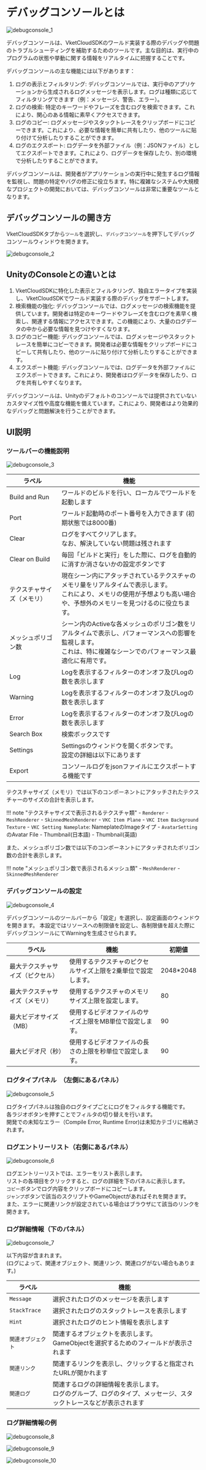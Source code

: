# デバッグコンソールとは

![debugconsole_1](./img/debugconsole_1.jpg)

デバッグコンソールは、VketCloudSDKのワールド実装する際のデバッグや問題のトラブルシューティングを補助するためのツールです。主な目的は、実行中のプログラムの状態や挙動に関する情報をリアルタイムに把握することです。

デバッグコンソールの主な機能には以下があります：

1. ログの表示とフィルタリング: デバッグコンソールでは、実行中のアプリケーションから生成されるログメッセージを表示します。ログは種類に応じてフィルタリングできます（例：メッセージ、警告、エラー）。
2. ログの検索: 特定のキーワードやフレーズを含むログを検索できます。これにより、関心のある情報に素早くアクセスできます。
3. ログのコピー: ログメッセージやスタックトレースをクリップボードにコピーできます。これにより、必要な情報を簡単に共有したり、他のツールに貼り付けて分析したりすることができます。
4. ログのエクスポート: ログデータを外部ファイル（例：JSONファイル）としてエクスポートできます。これにより、ログデータを保存したり、別の環境で分析したりすることができます。

デバッグコンソールは、開発者がアプリケーションの実行中に発生するログ情報を監視し、問題の特定やバグの修正に役立ちます。特に複雑なシステムや大規模なプロジェクトの開発においては、デバッグコンソールは非常に重要なツールとなります。

## デバッグコンソールの開き方

VketCloudSDKタブから`ツール`を選択し、`デバッグコンソール`を押下してデバッグコンソールウィンドウを開きます。

![debugconsole_2](./img/debugconsole_2.jpg)

## UnityのConsoleとの違いとは

1. VketCloudSDKに特化した表示とフィルタリング、独自エラータイプを実装し、VketCloudSDKでワールド実装する際のデバッグをサポートします。
2. 検索機能の強化: デバッグコンソールでは、ログメッセージの検索機能を提供しています。開発者は特定のキーワードやフレーズを含むログを素早く検索し、関連する情報にアクセスできます。この機能により、大量のログデータの中から必要な情報を見つけやすくなります。
3. ログのコピー機能: デバッグコンソールでは、ログメッセージやスタックトレースを簡単にコピーできます。開発者は必要な情報をクリップボードにコピーして共有したり、他のツールに貼り付けて分析したりすることができます。
4. エクスポート機能: デバッグコンソールでは、ログデータを外部ファイルにエクスポートできます。これにより、開発者はログデータを保存したり、ログを共有しやすくなります。

デバッグコンソールは、Unityのデフォルトのコンソールでは提供されていないカスタマイズ性や高度な機能を備えています。これにより、開発者はより効果的なデバッグと問題解決を行うことができます。

## UI説明

### ツールバーの機能説明

![debugconsole_3](./img/debugconsole_3.jpg)

| ラベル | 機能 |
|----|----|
| Build and Run |ワールドのビルドを行い、ローカルでワールドを起動します|
| Port | ワールド起動時のポート番号を入力できます (初期状態では8000番) |
| Clear | ログをすべてクリアします。<br> なお、解決していない問題は残されます|
| Clear on Build | 毎回「ビルドと実行」をした際に、ログを自動的に消すか消さないかの設定ボタンです |
| テクスチャサイズ（メモリ） | 現在シーン内にアタッチされているテクスチャのメモリ量をリアルタイムで表示します。<br>これにより、メモリの使用が予想よりも高い場合や、予想外のメモリーを見つけるのに役立ちます。 |
| メッシュポリゴン数 | シーン内のActiveな各メッシュのポリゴン数をリアルタイムで表示し、パフォーマンスへの影響を監視します。<br>これは、特に複雑なシーンでのパフォーマンス最適化に有用です。  |
| Log | Logを表示するフィルターのオンオフ及びLogの数を表示します |
| Warning | Logを表示するフィルターのオンオフ及びLogの数を表示します |
| Error | Logを表示するフィルターのオンオフ及びLogの数を表示します |
| Search Box | 検索ボックスです |
| Settings | Settingsのウィンドウを開くボタンです。<br> 設定の詳細は以下にあります |
| Export | コンソールログをjsonファイルにエクスポートする機能です |

テクスチャサイズ（メモリ）では以下のコンポーネントにアタッチされたテクスチャーのサイズの合計を表示します。

!!! note "テクスチャサイズで表示されるテクスチャ類"
    -  `Renderer`
    -  `MeshRenderer`
    -  `SkinnedMeshRenderer`
    -  `VKC Item Plane`
    -  `VKC Item Background Texture`
    -  `VKC Setting Nameplate`: NameplateのImageタイプ
    -  `AvatarSetting` のAvatar File
      -  Thumbnail(日本語)
      -  Thumbnail(英語)

また、メッシュポリゴン数では以下のコンポーネントにアタッチされたポリゴン数の合計を表示します。

!!! note "メッシュポリゴン数で表示されるメッシュ類"
    - `MeshRenderer`
    - `SkinnedMeshRenderer`

### デバッグコンソールの設定

![debugconsole_4](./img/debugconsole_4.jpg)

デバッグコンソールのツールバーから「設定」を選択し、設定画面のウィンドウを開きます。
本設定ではリソースへの制限値を設定し、各制限値を超えた際にデバッグコンソールにてWarningを生成させられます。

| ラベル | 機能 | 初期値 |
|----|----|----|
| 最大テクスチャサイズ（ピクセル） | 使用するテクスチャのピクセルサイズ上限を2乗単位で設定します。 | 2048*2048 |
| 最大テクスチャサイズ（メモリ） | 使用するテクスチャのメモリサイズ上限を設定します。  | 80 |
| 最大ビデオサイズ（MB） | 使用するビデオファイルのサイズ上限をMB単位で設定します。 | 90 |
| 最大ビデオ尺（秒）| 使用するビデオファイルの長さの上限を秒単位で設定します。 | 90 |

### ログタイプパネル　（左側にあるパネル）

![debugconsole_5](./img/debugconsole_5.jpg)

ログタイプパネルは独自のログタイプごとにログをフィルタする機能です。<br>
各ラジオボタンを押すことでフィルタの切り替えを行います。<br>
開発での未知なエラー（Compile Error, Runtime Error)は未知カテゴリに格納されます。

### ログエントリーリスト（右側にあるパネル）

![debugconsole_6](./img/debugconsole_6.jpg)

ログエントリーリストでは、エラーをリスト表示します。<br>
リストの各項目をクリックすると、ログの詳細を下のパネルに表示します。<br>
`コピー`ボタンでログ内容をクリップボードにコピーします。<br>
`ジャンプ`ボタンで該当のスクリプトやGameObjectがあればそれを開きます。<br>
また、エラーに関連リンクが設定されている場合はブラウザにて該当のリンクを開きます。

### ログ詳細情報（下のパネル）

![debugconsole_7](./img/debugconsole_7.jpg)

以下内容が含まれます。<br>
(ログによって、関連オブジェクト、関連リンク、関連ログがない場合もあります。)

| ラベル | 機能 |
|----|----|
| `Message` | 選択されたログのメッセージを表示します |
| `StackTrace` | 選択されたログのスタックトレースを表示します |
| `Hint` | 選択されたログのヒント情報を表示します |
| `関連オブジェクト` | 関連するオブジェクトを表示します。<br> GameObjectを選択するためのフィールドが表示されます |
| `関連リンク` | 関連するリンクを表示し、クリックすると指定されたURLが開かれます |
| `関連ログ` | 関連するログの詳細情報を表示します。<br> ログのグループ、ログのタイプ、メッセージ、スタックトレースなどが表示されます |

### ログ詳細情報の例

![debugconsole_8](./img/debugconsole_8.jpg)

![debugconsole_9](./img/debugconsole_9.jpg)

![debugconsole_10](./img/debugconsole_10.jpg)
